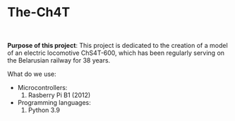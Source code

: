 # The-Ch4T

<br/>

<b>Purpose of this project</b>: This project is dedicated to the creation of a model of an electric locomotive ChS4T-600, which has been regularly serving on the Belarusian railway for 38 years.
<p> What do we use: </p>
<ul>
  <li> Microcontrollers:
  <ol>
    <li> Rasberry Pi B1 (2012)
  </ol>
  <li> Programming languages:
   <ol> 
    <li> Python 3.9
   </ol
</ul>
